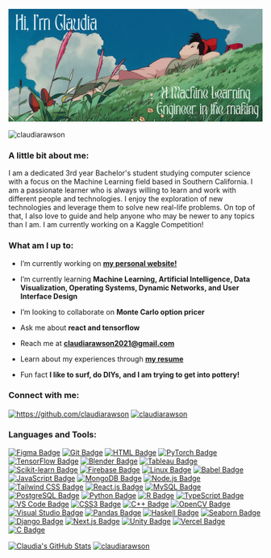<p align="center"> <img src= "https://github.com/claudiarawson/claudiarawson/blob/main/Cover%20Photo.png" /> </p>
<p align="left"> <img src="https://komarev.com/ghpvc/?username=claudiarawson&label=Profile%20views&color=0e75b6&style=flat" alt="claudiarawson" /> </p>
<h3 align="left">A little bit about me:</h3>
I am a dedicated 3rd year Bachelor's student studying computer science with a focus on the Machine Learning field based in Southern California. I am a passionate learner who is always willing to learn and work with different people and technologies. I enjoy the exploration of new technologies and leverage them to solve new real-life problems. On top of that, I also love to guide and help anyone who may be newer to any topics than I am. I am currently working on a Kaggle Competition!

<h3 align="left">What am I up to:</h3>

- I’m currently working on **[my personal website!](https://github.com/claudiarawson/website)**

- I’m currently learning **Machine Learning, Artificial Intelligence, Data Visualization, Operating Systems, Dynamic Networks, and User Interface Design**

- I’m looking to collaborate on **Monte Carlo option pricer**

- Ask me about **react and tensorflow**

- Reach me at **claudiarawson2021@gmail.com**

- Learn about my experiences through **[my resume](https://docs.google.com/document/d/13hSpvyfOhfbt9rtIDkNJ3SsVY7QNDRZq9hNv37FAPBI/edit?usp=drive_link)**

- Fun fact **I like to surf, do DIYs, and I am trying to get into pottery!**

<h3 align="left">Connect with me:</h3>
<p align="left">
<a href="https://linkedin.com/in/claudiarawson" target="blank"><img align="center" src="https://raw.githubusercontent.com/rahuldkjain/github-profile-readme-generator/master/src/images/icons/Social/linked-in-alt.svg" alt="https://github.com/claudiarawson" height="30" width="40" /></a>
<a href="https://www.leetcode.com/claudiarawson" target="blank"><img align="center" src="https://raw.githubusercontent.com/rahuldkjain/github-profile-readme-generator/master/src/images/icons/Social/leet-code.svg" alt="claudiarawson" height="30" width="40" /></a>
</p>

<h3 align="left">Languages and Tools:</h3>
<p align="left">
  <a href="https://www.figma.com/"><img src="https://img.shields.io/badge/Figma-F24E1E?style=flat&logo=figma&logoColor=white" alt="Figma Badge"></a>
  <a href="https://git-scm.com/"><img src="https://img.shields.io/badge/Git-F05032?style=flat&logo=git&logoColor=white" alt="Git Badge"></a>
  <a href="https://developer.mozilla.org/en-US/docs/Web/HTML"><img src="https://img.shields.io/badge/HTML-E34F26?style=flat&logo=html5&logoColor=white" alt="HTML Badge"></a>
  <a href="https://pytorch.org/"><img src="https://img.shields.io/badge/PyTorch-EE4C2C?style=flat&logo=pytorch&logoColor=white" alt="PyTorch Badge"></a>
  <a href="https://www.tensorflow.org/"><img src="https://img.shields.io/badge/TensorFlow-FF6F00?style=flat&logo=tensorflow&logoColor=white" alt="TensorFlow Badge"></a>
  <a href="https://www.blender.org/"><img src="https://img.shields.io/badge/Blender-F5792A?style=flat&logo=blender&logoColor=white" alt="Blender Badge"></a>
    <a href="https://www.tableau.com/"><img src="https://img.shields.io/badge/Tableau-E97627?style=flat&logo=tableau&logoColor=white" alt="Tableau Badge"></a>
  <a href="https://scikit-learn.org/"><img src="https://img.shields.io/badge/scikit--learn-F7931E?style=flat&logo=scikit-learn&logoColor=white" alt="Scikit-learn Badge"></a>
  <a href="https://firebase.google.com/"><img src="https://img.shields.io/badge/Firebase-FFCA28?style=flat&logo=firebase&logoColor=white" alt="Firebase Badge"></a>
  <a href="https://www.kernel.org/"><img src="https://img.shields.io/badge/Linux-FCC624?style=flat&logo=linux&logoColor=white" alt="Linux Badge"></a>
  <a href="https://babeljs.io/"><img src="https://img.shields.io/badge/Babel-F9DC3E?style=flat&logo=babel&logoColor=white" alt="Babel Badge"></a>
  <a href="https://developer.mozilla.org/en-US/docs/Web/JavaScript"><img src="https://img.shields.io/badge/JavaScript-F7DF1E?style=flat&logo=javascript&logoColor=white" alt="JavaScript Badge"></a>
  <a href="https://www.mongodb.com/"><img src="https://img.shields.io/badge/MongoDB-47A248?style=flat&logo=mongodb&logoColor=white" alt="MongoDB Badge"></a>
  <a href="https://nodejs.org/"><img src="https://img.shields.io/badge/Node.js-339933?style=flat&logo=node.js&logoColor=white" alt="Node.js Badge"></a>
  <a href="https://tailwindcss.com/"><img src="https://img.shields.io/badge/Tailwind_CSS-38B2AC?style=flat&logo=tailwindcss&logoColor=white" alt="Tailwind CSS Badge"></a>
  <a href="https://reactjs.org/"><img src="https://img.shields.io/badge/React-61DAFB?style=flat&logo=react&logoColor=white" alt="React.js Badge"></a>
  <a href="https://www.mysql.com/"><img src="https://img.shields.io/badge/MySQL-4479A1?style=flat&logo=mysql&logoColor=white" alt="MySQL Badge"></a>
  <a href="https://www.postgresql.org/"><img src="https://img.shields.io/badge/PostgreSQL-336791?style=flat&logo=postgresql&logoColor=white" alt="PostgreSQL Badge"></a>
  <a href="https://www.python.org/"><img src="https://img.shields.io/badge/Python-3776AB?style=flat&logo=python&logoColor=white" alt="Python Badge"></a>
  <a href="https://www.r-project.org/"><img src="https://img.shields.io/badge/R-276DC3?style=flat&logo=r&logoColor=white" alt="R Badge"></a>
  <a href="https://www.typescriptlang.org/"><img src="https://img.shields.io/badge/TypeScript-3178C6?style=flat&logo=typescript&logoColor=white" alt="TypeScript Badge"></a>
  <a href="https://code.visualstudio.com/"><img src="https://img.shields.io/badge/VS%20Code-007ACC?style=flat&logo=visual-studio-code&logoColor=white" alt="VS Code Badge"></a>
  <a href="https://developer.mozilla.org/en-US/docs/Web/CSS"><img src="https://img.shields.io/badge/CSS3-1572B6?style=flat&logo=css3&logoColor=white" alt="CSS3 Badge"></a>
  <a href="https://en.wikipedia.org/wiki/C%2B%2B"><img src="https://img.shields.io/badge/C%2B%2B-00599C?style=flat&logo=c%2B%2B&logoColor=white" alt="C++ Badge"></a>
  <a href="https://opencv.org/"><img src="https://img.shields.io/badge/OpenCV-5C3EE8?style=flat&logo=opencv&logoColor=white" alt="OpenCV Badge"></a>
  <a href="https://visualstudio.microsoft.com/"><img src="https://img.shields.io/badge/Visual%20Studio-5C2D91?style=flat&logo=visual-studio&logoColor=white" alt="Visual Studio Badge"></a>
  <a href="https://pandas.pydata.org/"><img src="https://img.shields.io/badge/Pandas-150458?style=flat&logo=pandas&logoColor=white" alt="Pandas Badge"></a>
  <a href="https://www.haskell.org/"><img src="https://img.shields.io/badge/Haskell-5e5086?style=flat&logo=haskell&logoColor=white" alt="Haskell Badge"></a>
  <a href="https://seaborn.pydata.org/"><img src="https://img.shields.io/badge/Seaborn-350D36?style=flat&logo=seaborn&logoColor=white" alt="Seaborn Badge"></a>
  <a href="https://www.djangoproject.com/"><img src="https://img.shields.io/badge/Django-092E20?style=flat&logo=django&logoColor=white" alt="Django Badge"></a>
  <a href="https://nextjs.org/"><img src="https://img.shields.io/badge/Next.js-000000?style=flat&logo=next.js&logoColor=white" alt="Next.js Badge"></a>
  <a href="https://unity.com/"><img src="https://img.shields.io/badge/Unity-100000?style=flat&logo=unity&logoColor=white" alt="Unity Badge"></a>
  <a href="https://vercel.com/"><img src="https://img.shields.io/badge/Vercel-000000?style=flat&logo=vercel&logoColor=white" alt="Vercel Badge"></a>
  <a href="https://en.wikipedia.org/wiki/C_(programming_language)"><img src="https://img.shields.io/badge/C-A8B9CC?style=flat&logo=c&logoColor=white" alt="C Badge"></a>
</p>

<p>
  <a href="https://github.com/claudiarawson"><img align="center" height="180em" src="https://github-readme-stats.vercel.app/api?username=claudiarawson&show_icons=true&theme=catppuccin_latte" alt="Claudia's GitHub Stats"></a>
  <a href="https://github.com/claudiarawson"><img align="center" height="180em" src="https://github-readme-stats.vercel.app/api/top-langs?username=claudiarawson&show_icons=true&locale=en&layout=compact&theme=catppuccin_latte" alt="claudiarawson"/></a>
</p>
